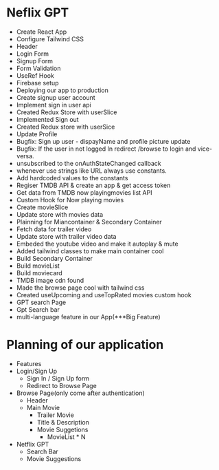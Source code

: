# Neflix GPT

- Create React App
- Configure Tailwind CSS
- Header
- Login Form
- Signup Form
- Form Validation
- UseRef Hook
- Firebase setup
- Deploying our app to production
- Create signup user account
- Implement sign in user api
- Created Redux Store with userSlice
- Implemented Sign out
- Created Redux store with userSice
- Update Profile
- Bugfix: Sign up user - dispayName and profile picture update
- Bugfix: If the user in not logged In redirect /browse to login and vice-versa.
- unsubscribed to the onAuthStateChanged callback
- whenever use strings like URL always use constants.
- Add hardcoded values to the constants
- Regiser TMDB API & create an app & get access token
- Get data from TMDB now playingmovies list API
- Custom Hook for Now playing movies
- Create movieSlice
- Update store with movies data
- Plainning for Miancontainer & Secondary Container
- Fetch data for trailer video
- Update store with trailer video data
- Embeded the youtube video and make it autoplay & mute
- Added tailwind classes to make main container cool
- Build Secondary Container
- Build movieList
- Build moviecard
- TMDB image cdn found
- Made the browse page cool with tailwind css
- Created useUpcoming and useTopRated movies custom hook
- GPT search Page
- Gpt Search bar
- multi-language feature in our App(\*\*\*Big Feature)

# Planning of our application

- Features
- Login/Sign Up
  - Sign In / Sign Up form
  - Redirect to Browse Page
- Browse Page(only come after authentication)
  - Header
  - Main Movie
    - Trailer Movie
    - Title & Description
    - Movie Suggetions
      - MovieList \* N
- Netflix GPT
  - Search Bar
  - Movie Suggestions
